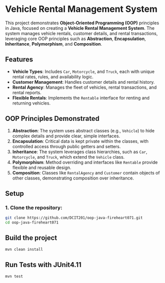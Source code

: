 # Vehicle Rental Management System

This project demonstrates **Object-Oriented Programming (OOP)** principles in Java, focused on creating a **Vehicle Rental Management System**. The system manages vehicle rentals, customer details, and rental transactions, leveraging core OOP principles such as **Abstraction**, **Encapsulation**, **Inheritance**, **Polymorphism**, and **Composition**.

## Features

- **Vehicle Types**: Includes `Car`, `Motorcycle`, and `Truck`, each with unique rental rates, rules, and availability logic.
- **Customer Management**: Handles customer details and rental history.
- **Rental Agency**: Manages the fleet of vehicles, rental transactions, and rental reports.
- **Flexible Rentals**: Implements the `Rentable` interface for renting and returning vehicles.

## OOP Principles Demonstrated

1. **Abstraction**: The system uses abstract classes (e.g., `Vehicle`) to hide complex details and provide clear, simple interfaces.
2. **Encapsulation**: Critical data is kept private within the classes, with controlled access through public getters and setters.
3. **Inheritance**: The system leverages class hierarchies, such as `Car`, `Motorcycle`, and `Truck`, which extend the `Vehicle` class.
4. **Polymorphism**: Method overriding and interfaces like `Rentable` provide flexible and reusable design.
5. **Composition**: Classes like `RentalAgency` and `Customer` contain objects of other classes, demonstrating composition over inheritance.

## Setup

### 1. Clone the repository:
```bash
git clone https://github.com/DCIT201/oop-java-fireheart071.git
cd oop-java-fireheart071
```

## Build the project
```bash
mvn clean install
```

## Run Tests with JUnit4.11
```bash
mvn test
```

